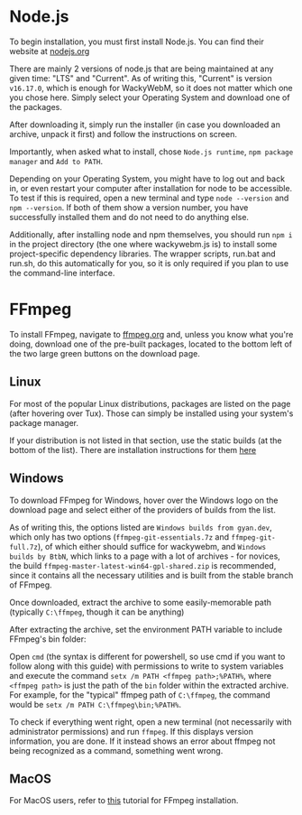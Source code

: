 
# Node.js

To begin installation, you must first install Node.js. You can find their website at [nodejs.org](https://nodejs.org/en/download)

There are mainly 2 versions of node.js that are being maintained at any given time: "LTS" and "Current". As of writing this, "Current" is version `v16.17.0`, which is enough for WackyWebM, so it does not matter which one you chose here. Simply select your Operating System and download one of the packages.

After downloading it, simply run the installer (in case you downloaded an archive, unpack it first) and follow the instructions on screen.

Importantly, when asked what to install, chose `Node.js runtime`, `npm package manager` and `Add to PATH`.

Depending on your Operating System, you might have to log out and back in, or even restart your computer after installation for node to be accessible. To test if this is required, open a new terminal and type `node --version` and `npm --version`. If both of them show a version number, you have successfully installed them and do not need to do anything else.

Additionally, after installing node and npm themselves, you should run `npm i` in the project directory (the one where wackywebm.js is) to install some project-specific dependency libraries. The wrapper scripts, run.bat and run.sh, do this automatically for you, so it is only required if you plan to use the command-line interface.

# FFmpeg

To install FFmpeg, navigate to [ffmpeg.org](https://ffmpeg.org/download.html) and, unless you know what you're doing, download one of the pre-built packages, located to the bottom left of the two large green buttons on the download page.

## Linux

For most of the popular Linux distributions, packages are listed on the page (after hovering over Tux). Those can simply be installed using your system's package manager.

If your distribution is not listed in that section, use the static builds (at the bottom of the list). There are installation instructions for them [here](https://www.johnvansickle.com/ffmpeg/faq/)

## Windows

To download FFmpeg for Windows, hover over the Windows logo on the download page and select either of the providers of builds from the list.

As of writing this, the options listed are `Windows builds from gyan.dev`, which only has two options (`ffmpeg-git-essentials.7z` and `ffmpeg-git-full.7z`), of which either should suffice for wackywebm, and `Windows builds by BtbN`, which links to a page with a lot of archives - for novices, the build `ffmpeg-master-latest-win64-gpl-shared.zip` is recommended, since it contains all the necessary utilities and is built from the stable branch of FFmpeg.

Once downloaded, extract the archive to some easily-memorable path (typically `C:\ffmpeg`, though it can be anything)

After extracting the archive, set the environment PATH variable to include FFmpeg's bin folder:

Open `cmd` (the syntax is different for powershell, so use cmd if you want to follow along with this guide) with permissions to write to system variables and execute the command `setx /m PATH <ffmpeg path>;%PATH%`, where `<ffmpeg path>` is just the path of the `bin` folder within the extracted archive. For example, for the "typical" ffmpeg path of `C:\ffmpeg`, the command would be `setx /m PATH C:\ffmpeg\bin;%PATH%`.

To check if everything went right, open a new terminal (not necessarily with administrator permissions) and run `ffmpeg`. If this displays version information, you are done. If it instead shows an error about ffmpeg not being recognized as a command, something went wrong.

## MacOS

For MacOS users, refer to [this](https://bbc.github.io/bbcat-orchestration-docs/installation-mac-manual/) tutorial for FFmpeg installation.
